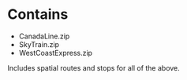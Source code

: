 # Contains

- CanadaLine.zip
- SkyTrain.zip
- WestCoastExpress.zip

Includes spatial routes and stops for all of the above.

